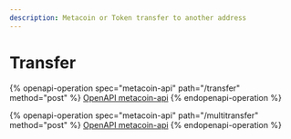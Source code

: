 ```yaml
---
description: Metacoin or Token transfer to another address
---
```


# Transfer

{% openapi-operation spec="metacoin-api" path="/transfer" method="post" %}
[OpenAPI metacoin-api](https://gitbook-x-prod-openapi.4401d86825a13bf607936cc3a9f3897a.r2.cloudflarestorage.com/raw/c95f64c5490769b135386ea8e47a53b76afd68bdf04ec0f878feb07de53a9ff4.yaml?X-Amz-Algorithm=AWS4-HMAC-SHA256&X-Amz-Content-Sha256=UNSIGNED-PAYLOAD&X-Amz-Credential=dce48141f43c0191a2ad043a6888781c%2F20250711%2Fauto%2Fs3%2Faws4_request&X-Amz-Date=20250711T085215Z&X-Amz-Expires=172800&X-Amz-Signature=db3c8ba85e3f4c8b50425ad60bd5813d9b849feb2d7fbd458bac9f0d7304071c&X-Amz-SignedHeaders=host&x-amz-checksum-mode=ENABLED&x-id=GetObject)
{% endopenapi-operation %}

{% openapi-operation spec="metacoin-api" path="/multitransfer" method="post" %}
[OpenAPI metacoin-api](https://gitbook-x-prod-openapi.4401d86825a13bf607936cc3a9f3897a.r2.cloudflarestorage.com/raw/c95f64c5490769b135386ea8e47a53b76afd68bdf04ec0f878feb07de53a9ff4.yaml?X-Amz-Algorithm=AWS4-HMAC-SHA256&X-Amz-Content-Sha256=UNSIGNED-PAYLOAD&X-Amz-Credential=dce48141f43c0191a2ad043a6888781c%2F20250711%2Fauto%2Fs3%2Faws4_request&X-Amz-Date=20250711T085215Z&X-Amz-Expires=172800&X-Amz-Signature=db3c8ba85e3f4c8b50425ad60bd5813d9b849feb2d7fbd458bac9f0d7304071c&X-Amz-SignedHeaders=host&x-amz-checksum-mode=ENABLED&x-id=GetObject)
{% endopenapi-operation %}
